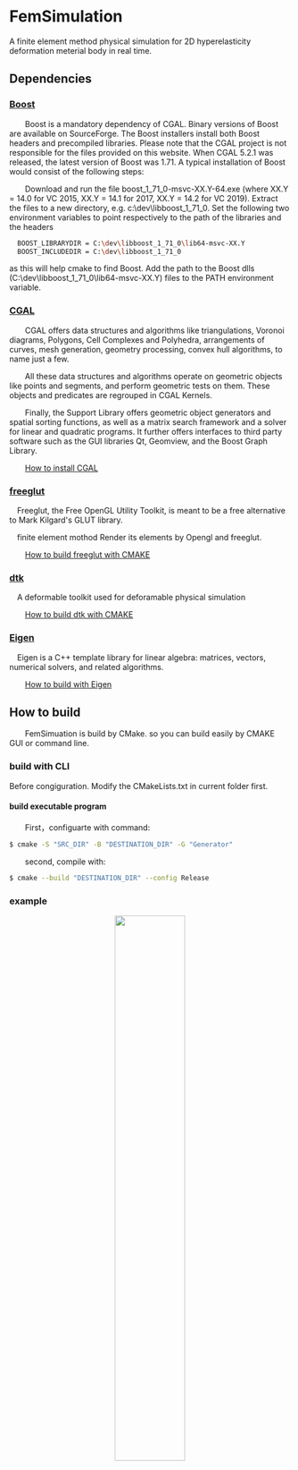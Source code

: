 # FemSimulation

A finite element method physical simulation for 2D hyperelasticity deformation meterial body in real time.

## Dependencies

### [Boost](https://github.com/boostorg/boost)

&emsp;&emsp;Boost is a mandatory dependency of CGAL. Binary versions of Boost are available on SourceForge. The Boost installers install both Boost headers and precompiled libraries. Please note that the CGAL project is not responsible for the files provided on this website. When CGAL 5.2.1 was released, the latest version of Boost was 1.71. A typical installation of Boost would consist of the following steps:

&emsp;&emsp;Download and run the file boost_1_71_0-msvc-XX.Y-64.exe (where XX.Y = 14.0 for VC 2015, XX.Y = 14.1 for 2017, XX.Y = 14.2 for VC 2019).
Extract the files to a new directory, e.g. c:\dev\libboost_1_71_0.
Set the following two environment variables to point respectively to the path of the libraries and the headers
```bash
  BOOST_LIBRARYDIR = C:\dev\libboost_1_71_0\lib64-msvc-XX.Y
  BOOST_INCLUDEDIR = C:\dev\libboost_1_71_0
```
as this will help cmake to find Boost.
Add the path to the Boost dlls (C:\dev\libboost_1_71_0\lib64-msvc-XX.Y) files to the PATH environment variable.


### [CGAL](https://github.com/CGAL/cgal)

&emsp;&emsp;CGAL offers data structures and algorithms like triangulations, Voronoi diagrams, Polygons, Cell Complexes and Polyhedra, arrangements of curves, mesh generation, geometry processing, convex hull algorithms, to name just a few.

&emsp;&emsp;All these data structures and algorithms operate on geometric objects like points and segments, and perform geometric tests on them. These objects and predicates are regrouped in CGAL Kernels.

&emsp;&emsp;Finally, the Support Library offers geometric object generators and spatial sorting functions, as well as a matrix search framework and a solver for linear and quadratic programs. It further offers interfaces to third party software such as the GUI libraries Qt, Geomview, and the Boost Graph Library.

&emsp;&emsp;[How to install CGAL](https://doc.cgal.org/latest/Manual/index.html)

### [freeglut](http://freeglut.sourceforge.net)

&emsp;Freeglut, the Free OpenGL Utility Toolkit, is meant to be a free alternative to Mark Kilgard's GLUT library. 

&emsp;finite element mothod Render its elements by Opengl and freeglut.

&emsp;&emsp;[How to build freeglut with CMAKE](https://doc.qt.io/qt-5/cmake-get-started.html#build-a-gui-executable)

### [dtk](https://github.com/Deformable-Toolkit/dtk)

&emsp;A deformable toolkit used for deforamable physical simulation

&emsp;&emsp;[How to build dtk with CMAKE](https://github.com/Deformable-Toolkit/dtk)

### [Eigen](https://eigen.tuxfamily.org/index.php?title=Main_Page)

&emsp;Eigen is a C++ template library for linear algebra: matrices, vectors, numerical solvers, and related algorithms.

&emsp;&emsp;[How to build with Eigen](https://eigen.tuxfamily.org/dox/GettingStarted.html)

## How to build

&emsp;&emsp;FemSimuation is build by CMake. so you can build easily by CMAKE GUI or command line. 

### build with CLI

Before congiguration. Modify the CMakeLists.txt in current folder first.

#### build executable program

&emsp;&emsp;First，configuarte with command:

```bash
$ cmake -S "SRC_DIR" -B "DESTINATION_DIR" -G "Generator"
```

&emsp;&emsp;second, compile with:

```bash
$ cmake --build "DESTINATION_DIR" --config Release
```

### example

<div align="center">
  <img src="../img/dtkFemSimulation.gif" width = "50%", height = "50%"/>
</div>